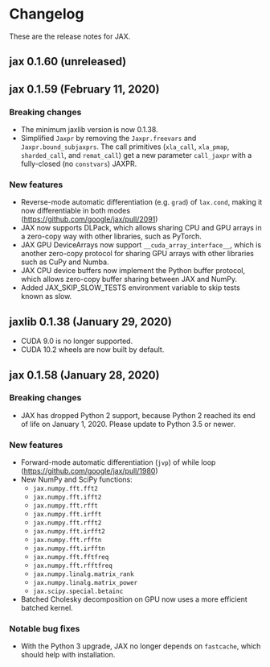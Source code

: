 # Changelog

These are the release notes for JAX.

## jax 0.1.60 (unreleased)

## jax 0.1.59 (February 11, 2020)

### Breaking changes

* The minimum jaxlib version is now 0.1.38.
* Simplified `Jaxpr` by removing the `Jaxpr.freevars` and 
  `Jaxpr.bound_subjaxprs`. The call primitives (`xla_call`, `xla_pmap`,
   `sharded_call`, and `remat_call`) get a new parameter `call_jaxpr` with a
   fully-closed (no `constvars`) JAXPR.

### New features

* Reverse-mode automatic differentiation (e.g. `grad`) of `lax.cond`, making it
  now differentiable in both modes (https://github.com/google/jax/pull/2091)
* JAX now supports DLPack, which allows sharing CPU and GPU arrays in a
  zero-copy way with other libraries, such as PyTorch.
* JAX GPU DeviceArrays now support `__cuda_array_interface__`, which is another
  zero-copy protocol for sharing GPU arrays with other libraries such as CuPy
  and Numba.
* JAX CPU device buffers now implement the Python buffer protocol, which allows
  zero-copy buffer sharing between JAX and NumPy.
* Added JAX_SKIP_SLOW_TESTS environment variable to skip tests known as slow.

## jaxlib 0.1.38 (January 29, 2020)

* CUDA 9.0 is no longer supported.
* CUDA 10.2 wheels are now built by default.

## jax 0.1.58 (January 28, 2020)

### Breaking changes

* JAX has dropped Python 2 support, because Python 2 reached its end of life on
  January 1, 2020. Please update to Python 3.5 or newer.

### New features

* Forward-mode automatic differentiation (`jvp`) of while loop
  (https://github.com/google/jax/pull/1980)
* New NumPy and SciPy functions:
  * `jax.numpy.fft.fft2`
  * `jax.numpy.fft.ifft2`
  * `jax.numpy.fft.rfft`
  * `jax.numpy.fft.irfft`
  * `jax.numpy.fft.rfft2`
  * `jax.numpy.fft.irfft2`
  * `jax.numpy.fft.rfftn`
  * `jax.numpy.fft.irfftn`
  * `jax.numpy.fft.fftfreq`
  * `jax.numpy.fft.rfftfreq`
  * `jax.numpy.linalg.matrix_rank`
  * `jax.numpy.linalg.matrix_power`
  * `jax.scipy.special.betainc`
* Batched Cholesky decomposition on GPU now uses a more efficient batched
  kernel.


### Notable bug fixes

* With the Python 3 upgrade, JAX no longer depends on `fastcache`, which should
  help with installation.
